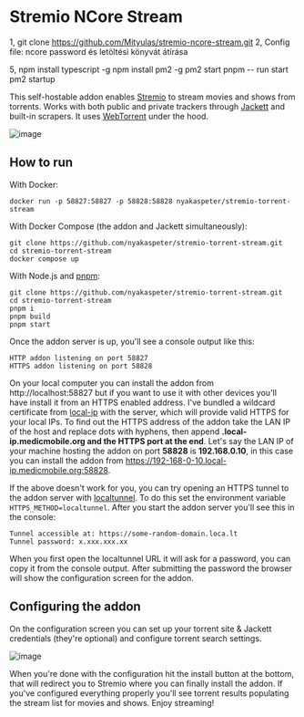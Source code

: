 # Stremio NCore Stream

1, git clone https://github.com/Mityulas/stremio-ncore-stream.git
2, Config file: ncore password és letöltési könyvát átírása


5, npm install typescript -g
npm install pm2 -g
pm2 start pnpm -- run start
pm2 startup



This self-hostable addon enables [Stremio](https://www.stremio.com/) to stream movies and shows from torrents. Works with both public and private trackers through [Jackett](https://github.com/Jackett/Jackett) and built-in scrapers. It uses [WebTorrent](https://github.com/webtorrent/webtorrent) under the hood.

![image](https://github.com/nyakaspeter/stremio-torrent-stream/assets/43880678/42040b81-2bf5-43f0-b827-9d62c3a1d79c)

## How to run

With Docker:
```
docker run -p 58827:58827 -p 58828:58828 nyakaspeter/stremio-torrent-stream
```

With Docker Compose (the addon and Jackett simultaneously):
```
git clone https://github.com/nyakaspeter/stremio-torrent-stream.git
cd stremio-torrent-stream
docker compose up
```

With Node.js and [pnpm](https://pnpm.io/installation):
```
git clone https://github.com/nyakaspeter/stremio-torrent-stream.git
cd stremio-torrent-stream
pnpm i
pnpm build
pnpm start
```

Once the addon server is up, you'll see a console output like this:
```
HTTP addon listening on port 58827
HTTPS addon listening on port 58828
```

On your local computer you can install the addon from http://localhost:58827 but if you want to use it with other devices you'll have install it from an HTTPS enabled address. I've bundled a wildcard certificate from [local-ip](https://local-ip.medicmobile.org/) with the server, which will provide valid HTTPS for your local IPs. To find out the HTTPS address of the addon take the LAN IP of the host and replace dots with hyphens, then append **.local-ip.medicmobile.org and the HTTPS port at the end**. Let's say the LAN IP of your machine hosting the addon on port **58828** is **192.168.0.10**, in this case you can install the addon from https://192-168-0-10.local-ip.medicmobile.org:58828.

If the above doesn't work for you, you can try opening an HTTPS tunnel to the addon server with [localtunnel](https://theboroer.github.io/localtunnel-www/). To do this set the environment variable `HTTPS_METHOD=localtunnel`. After you start the addon server you'll see this in the console:
```
Tunnel accessible at: https://some-random-domain.loca.lt
Tunnel password: x.xxx.xxx.xx
```

When you first open the localtunnel URL it will ask for a password, you can copy it from the console output. After submitting the password the browser will show the configuration screen for the addon.

## Configuring the addon

On the configuration screen you can set up your torrent site & Jackett credentials (they're optional) and configure torrent search settings.

![image](https://github.com/nyakaspeter/stremio-torrent-stream/assets/43880678/d9a581a9-8036-44ab-942a-3750261cb50c)

When you're done with the configuration hit the install button at the bottom, that will redirect you to Stremio where you can finally install the addon. If you've configured everything properly you'll see torrent results populating the stream list for movies and shows. Enjoy streaming!
